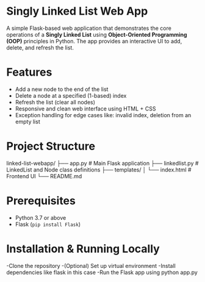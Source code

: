 # Singly Linked List Web App

A simple Flask-based web application that demonstrates the core operations of a **Singly Linked List** using **Object-Oriented Programming (OOP)** principles in Python. The app provides an interactive UI to add, delete, and refresh the list.


# Features
- Add a new node to the end of the list  
- Delete a node at a specified (1-based) index  
- Refresh the list (clear all nodes)  
- Responsive and clean web interface using HTML + CSS  
- Exception handling for edge cases like: invalid index, deletion from an empty list


# Project Structure

linked-list-webapp/
├── app.py # Main Flask application
├── linkedlist.py # LinkedList and Node class definitions
├── templates/
│ └── index.html # Frontend UI
└── README.md


# Prerequisites
- Python 3.7 or above  
- Flask (`pip install Flask`)


# Installation & Running Locally
-Clone the repository
-(Optional) Set up virtual environment
-Install dependencies like flask in this case
-Run the Flask app using python app.py


